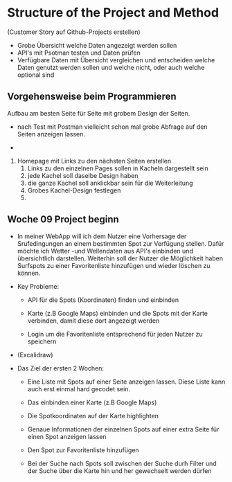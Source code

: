 # Structure of the Project and Method

(Customer Story auf Github-Projects erstellen)
- Grobe Übersicht welche Daten angezeigt werden sollen
- API's mit Psotman testen und Daten prüfen
- Verfügbare Daten mit Übersicht vergleichen und entscheiden welche Daten genutzt werden
sollen und welche nicht, oder auch welche optional sind
  
## Vorgehensweise beim Programmieren

Aufbau am besten Seite für Seite mit grobem Design der Seiten.

- nach Test mit Postman vielleicht schon mal grobe Abfrage auf den Seiten anzeigen
lassen.
  
- 

1. Homepage mit Links zu den nächsten Seiten erstellen
    1. Links zu den einzelnen Pages sollen in Kacheln dargestellt sein
    2. jede Kachel soll daselbe Design haben
    3. die ganze Kachel soll anklickbar sein für die Weiterleitung
    4. Grobes Kachel-Design festlegen 
    5. 
   

## Woche 09 Project beginn

-  In meiner WebApp will ich dem Nutzer eine Vorhersage der Srufedingungen an einem 
bestimmten Spot zur Verfügung stellen. Dafür möchte ich Wetter -und Wellendaten aus API's
   einbinden und übersichtlich darstellen. Weiterhin soll der Nutzer die Möglichkeit haben
   Surfspots zu einer Favoritenliste hinzufügen und wieder löschen zu können.
   
-  Key Probleme:

   - API für die Spots (Koordinaten) finden und einbinden
   - Karte (z.B Google Maps) einbinden und die Spots mit der Karte verbinden, damit diese
   dort angezeigt werden
     
   - Login um die Favoritenliste entsprechend für jeden Nutzer zu speichern
   
-  (Excalidraw)

-  Das Ziel der ersten 2 Wochen:

   - Eine Liste mit Spots auf einer Seite anzeigen lassen. Diese Liste kann auch erst einmal
   hard gecodet sein.
     
   - Das einbinden einer Karte (z.B Google Maps)
   - Die Spotkoordinaten auf der Karte highlighten
   - Genaue Informationen der einzelnen Spots auf einer extra Seite für einen Spot anzeigen lassen
   - Den Spot zur Favoritenliste hinzufügen
   - Bei der Suche nach Spots soll zwischen der Suche durh Filter und der Suche über die
   Karte hin und her gewechselt werden dürfen